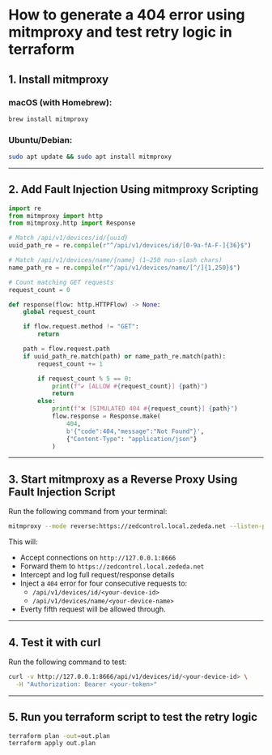 # How to generate a 404 error using mitmproxy and test retry logic in terraform

## 1. Install mitmproxy

### macOS (with Homebrew):
```bash
brew install mitmproxy
```

### Ubuntu/Debian:
```bash
sudo apt update && sudo apt install mitmproxy
```

---

## 2. Add Fault Injection Using mitmproxy Scripting

```python
import re
from mitmproxy import http
from mitmproxy.http import Response

# Match /api/v1/devices/id/{uuid}
uuid_path_re = re.compile(r"^/api/v1/devices/id/[0-9a-fA-F-]{36}$")

# Match /api/v1/devices/name/{name} (1–250 non-slash chars)
name_path_re = re.compile(r"^/api/v1/devices/name/[^/]{1,250}$")

# Count matching GET requests
request_count = 0

def response(flow: http.HTTPFlow) -> None:
    global request_count

    if flow.request.method != "GET":
        return

    path = flow.request.path
    if uuid_path_re.match(path) or name_path_re.match(path):
        request_count += 1

        if request_count % 5 == 0:
            print(f"✔️ [ALLOW #{request_count}] {path}")
            return
        else:
            print(f"❌ [SIMULATED 404 #{request_count}] {path}")
            flow.response = Response.make(
                404,
                b'{"code":404,"message":"Not Found"}',
                {"Content-Type": "application/json"}
            )
```

---

## 3. Start mitmproxy as a Reverse Proxy Using Fault Injection Script

Run the following command from your terminal:
```bash
mitmproxy --mode reverse:https://zedcontrol.local.zededa.net --listen-port 8666 -s simulate_404.py
```

This will:
- Accept connections on `http://127.0.0.1:8666`
- Forward them to `https://zedcontrol.local.zededa.net`
- Intercept and log full request/response details
- Inject a `404` error for four consecutive requests to:
  - `/api/v1/devices/id/<your-device-id>`
  - `/api/v1/devices/name/<your-device-name>`
- Everty fifth request will be allowed through.

---

## 4. Test it with curl

Run the following command to test:
```bash
curl -v http://127.0.0.1:8666/api/v1/devices/id/<your-device-id> \
  -H "Authorization: Bearer <your-token>"
```

---

## 5. Run you terraform script to test the retry logic
```bash
terraform plan -out=out.plan
terraform apply out.plan
```
